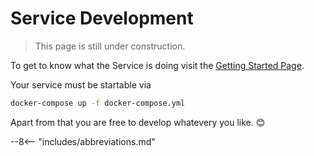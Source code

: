 # Service Development

> This page is still under construction.

To get to know what the Service is doing visit the [Getting Started Page](getting-started.md).

Your service must be startable via
```bash
docker-compose up -f docker-compose.yml
```

Apart from that you are free to develop whatevery you like. 😊


--8<-- "includes/abbreviations.md"
